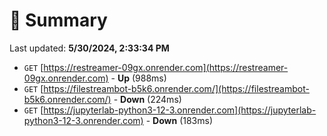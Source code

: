 # 📖 Summary
Last updated: **5/30/2024, 2:33:34 PM**

- `GET` [https://restreamer-09gx.onrender.com](https://restreamer-09gx.onrender.com) - **Up** (988ms)
- `GET` [https://filestreambot-b5k6.onrender.com/](https://filestreambot-b5k6.onrender.com/) - **Down** (224ms)
- `GET` [https://jupyterlab-python3-12-3.onrender.com](https://jupyterlab-python3-12-3.onrender.com) - **Down** (183ms)
